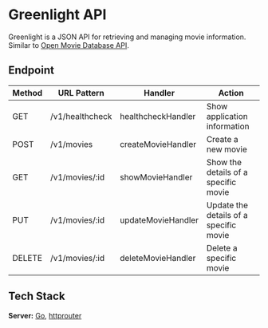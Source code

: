 # Greenlight API

Greenlight is a JSON API for retrieving and managing movie information. Similar to [Open Movie Database API](https://www.omdbapi.com/).

## Endpoint

| Method    | URL Pattern     | Handler            | Action                                 |
|-----------|-----------------|--------------------|----------------------------------------|
| GET       | /v1/healthcheck | healthcheckHandler | Show application information           |
| POST      | /v1/movies      | createMovieHandler | Create a new movie                     |
| GET       | /v1/movies/:id  | showMovieHandler   | Show the details of a specific movie   |
| PUT       | /v1/movies/:id  | updateMovieHandler | Update the details of a specific movie |
| DELETE    | /v1/movies/:id  | deleteMovieHandler | Delete a specific movie                |

## Tech Stack

**Server:** [Go](https://go.dev/), [httprouter](https://github.com/julienschmidt/httprouter)
